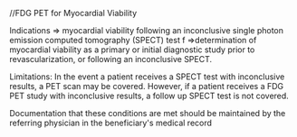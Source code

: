 //FDG PET for Myocardial Viability

Indications
=> myocardial viability following an inconclusive single photon emission computed tomography (SPECT) test f
=>determination of myocardial viability as a primary or initial diagnostic study prior to revascularization, or following an inconclusive SPECT.

Limitations:
 In the event a patient receives a SPECT test with inconclusive results, a PET scan may be covered. However, if a patient receives a FDG PET study with inconclusive results, a follow up SPECT test is not covered.

Documentation that these conditions are met should be maintained by the referring physician in the beneficiary's medical record

